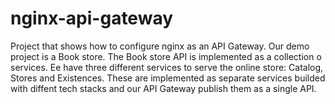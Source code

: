 # nginx-api-gateway
Project that shows how to configure nginx as an API Gateway. Our demo project is a Book store. The Book store API is implemented as a collection o services.  Ee have three different services to serve the online store: Catalog, Stores and Existences. These  are implemented as separate services builded with diffent tech stacks and our API Gateway  publish them as a single API.
